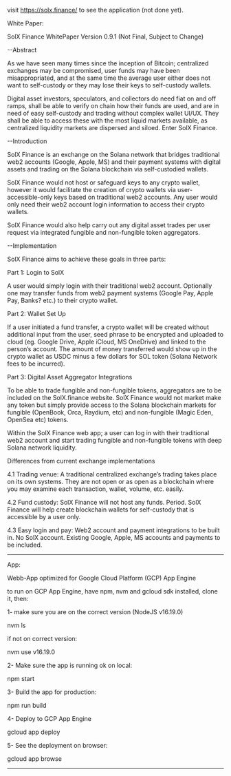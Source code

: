 visit https://solx.finance/ to see the application (not done yet).

White Paper:

SolX Finance WhitePaper Version 0.9.1 (Not Final, Subject to Change)

--Abstract

As we have seen many times since the inception of Bitcoin; centralized exchanges may be compromised, user funds may have been misappropriated, and at the same time the average user either does not want to self-custody or they may lose their keys to self-custody wallets. 

Digital asset investors, speculators, and collectors do need fiat on and off ramps, shall be able to verify on chain how their funds are used, and are in need of easy self-custody and trading without complex wallet UI/UX. They shall be able to access these with the most liquid markets available, as centralized liquidity markets are dispersed and siloed. Enter SolX Finance.

--Introduction

SolX Finance is an exchange on the Solana network that bridges traditional web2 accounts (Google, Apple, MS) and their payment systems with digital assets and trading on the Solana blockchain via self-custodied wallets.

SolX Finance would not host or safeguard keys to any crypto wallet, however it would facilitate the creation of crypto wallets via user-accessible-only keys based on traditional web2 accounts. Any user would only need their web2 account login information to access their crypto wallets.

SolX Finance would also help carry out any digital asset trades per user request via integrated fungible and non-fungible token aggregators.

--Implementation

SolX Finance aims to achieve these goals in three parts:

Part 1: Login to SolX

A user would simply login with their traditional web2 account. Optionally one may transfer funds from web2 payment systems (Google Pay, Apple Pay, Banks? etc.) to their crypto wallet.

Part 2: Wallet Set Up

If a user initiated a fund transfer, a crypto wallet will be created without additional input from the user, seed phrase to be encrypted and uploaded to cloud (eg. Google Drive, Apple iCloud, MS OneDrive) and linked to the person’s account. The amount of money transferred would show up in the crypto wallet as USDC minus a few dollars for SOL token (Solana Network fees to be incurred).

Part 3: Digital Asset Aggregator Integrations

To be able to trade fungible and non-fungible tokens, aggregators are to be included on the SolX.finance website. SolX Finance would not market make any token but simply provide access to the Solana blockchain markets for fungible (OpenBook, Orca, Raydium, etc) and non-fungible (Magic Eden, OpenSea etc) tokens.

Within the SolX Finance web app; a user can log in with their traditional web2 account and start trading fungible and non-fungible tokens with deep Solana network liquidity.

Differences from current exchange implementations

4.1 Trading venue: A traditional centralized exchange’s trading takes place on its own systems. They are not open or as open as a blockchain where you may examine each transaction, wallet, volume, etc. easily.

4.2 Fund custody: SolX Finance will not host any funds. Period. SolX Finance will help create blockchain wallets for self-custody that is accessible by a user only.

4.3 Easy login and pay: Web2 account and payment integrations to be built in. No SolX account. Existing Google, Apple, MS accounts and payments to be included.

---------------------------------------------------------------------------------

App:

Webb-App optimized for Google Cloud Platform (GCP) App Engine

to run on GCP App Engine, have npm, nvm and gcloud sdk installed, clone it, then:

1- make sure you are on the correct version (NodeJS v16.19.0)

nvm ls

if not on correct version:

nvm use v16.19.0

2- Make sure the app is running ok on local:

npm start

3- Build the app for production:

npm run build

4- Deploy to GCP App Engine 

gcloud app deploy

5- See the deployment on browser:

gcloud app browse

---------------------------------------------------------------------------------